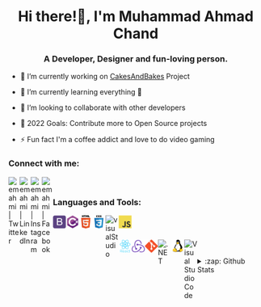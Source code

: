 <h1 align="center">Hi there!👋, I'm Muhammad Ahmad Chand</h1>
<h3 align="center">A Developer, Designer and fun-loving person.</h3>

- 🔭 I’m currently working on [CakesAndBakes](https://cakesandbakes.com/) Project

- 🌱 I’m currently learning everything 🤣 

- 👯 I’m looking to collaborate with other developers

- 🥅 2022 Goals: Contribute more to Open Source projects
 
- ⚡ Fun fact I'm a coffee addict and love to do video gaming 
 

### Connect with me:  
 
  
[<img align="left" alt="emahmi | Twitter" width="22px" src="https://cdn.jsdelivr.net/npm/simple-icons@v3/icons/twitter.svg" />][twitter]
[<img align="left" alt="emahmi | LinkedIn" width="22px" src="https://cdn.jsdelivr.net/npm/simple-icons@v3/icons/linkedin.svg" />][linkedin]
[<img align="left" alt="emahmi | Instagram" width="22px" src="https://cdn.jsdelivr.net/npm/simple-icons@v3/icons/instagram.svg" />][instagram]
[<img align="left" alt="emahmi | Facebook" width="22px" src="https://cdn.jsdelivr.net/npm/simple-icons@v3/icons/facebook.svg" />][facebook]

<br />

### Languages and Tools:
<p>
<!--- <img align="left" src="https://download.blender.org/branding/community/blender_community_badge_white.svg" alt="blender" width="26px"/> -->
<img align="left" src="https://github.com/devicons/devicon/blob/master/icons/bootstrap/bootstrap-plain.svg" alt="bootstrap" width="26px"/> 
<!--- <img align="left" src="https://github.com/devicons/devicon/blob/master/icons/c/c-original.svg" alt="c" width="26px"/>  -->
<img align="left" src="https://github.com/devicons/devicon/blob/master/icons/csharp/csharp-original.svg" alt="csharp" width="26px"/>
<img align="left" src="https://raw.githubusercontent.com/github/explore/80688e429a7d4ef2fca1e82350fe8e3517d3494d/topics/html/html.png" alt="HTML5" width="26px" />
<img align="left" src="https://github.com/devicons/devicon/blob/master/icons/css3/css3-original-wordmark.svg" alt="css3" width="26px"/> 
<!--- <img align="left" src="https://github.com/devicons/devicon/blob/master/icons/mongodb/mongodb-original-wordmark.svg" alt="mongodb" width="26px"/>  -->
<img align="left" src="https://visualstudio.microsoft.com/wp-content/uploads/2019/02/VSWinIcon_100x.png" alt="visualStudio" width="26px"/> 
<!--- <img align="left" src="https://github.com/devicons/devicon/blob/master/icons/java/java-original-wordmark.svg" alt="java" width="26px"/>   -->
<img align="left" src="https://github.com/devicons/devicon/blob/master/icons/javascript/javascript-original.svg" alt="javascript" width="26px"/> 
  </p><br /><br />
  <p>
<!--- <img align="left" src="https://github.com/devicons/devicon/blob/master/icons/express/express-original-wordmark.svg" alt="express" width="26px"/>  -->
<img align="left" src="https://github.com/devicons/devicon/blob/master/icons/react/react-original-wordmark.svg" alt="react" width="26px"/> 
<!--- <img align="left" src="https://github.com/devicons/devicon/blob/master/icons/nodejs/nodejs-original-wordmark.svg" alt="nodejs" width="26px"/>  -->
<img align="left" src="https://github.com/devicons/devicon/blob/master/icons/redux/redux-original.svg" alt="redux" width="26px"/>
<!--- <img align="left" src="https://reactnative.dev/img/header_logo.svg" alt="reactnative" width="26px"/>  -->
<img align="left" src="https://github.com/devicons/devicon/blob/master/icons/git/git-original.svg" alt="git" width="26px"/> 
<img align="left" src="https://upload.wikimedia.org/wikipedia/commons/thumb/e/ee/.NET_Core_Logo.svg/768px-.NET_Core_Logo.svg.png" alt=".NET" width="26px"/>
<img align="left" src="https://github.com/devicons/devicon/blob/master/icons/linux/linux-original.svg" alt="linux" width="26px"/>
<!--- <img align="left" src="https://github.com/devicons/devicon/blob/master/icons/python/python-original.svg" alt="python" width="26px" /> -->
<img align="left" src="https://upload.wikimedia.org/wikipedia/commons/9/9a/Visual_Studio_Code_1.35_icon.svg" alt="Visual Studio Code" width="26px" />
</p>

<br />
<br />

<details>
  <summary>:zap: Github Stats</summary>
  <img align="left" alt="emahmi's Github Stats" src="https://github-readme-stats.vercel.app/api?username=emahmi&show_icons=true&hide_border=true" />
 </details>
 
 
[website]: https://
[twitter]: https://twitter.com/em_ahmii
[youtube]: https://youtube.com/
[instagram]: https://instagram.com/em_ahmi
[linkedin]: https://linkedin.com/in/emahmi/
[facebook]: https://www.facebook.com/ahmad.chand.148/
